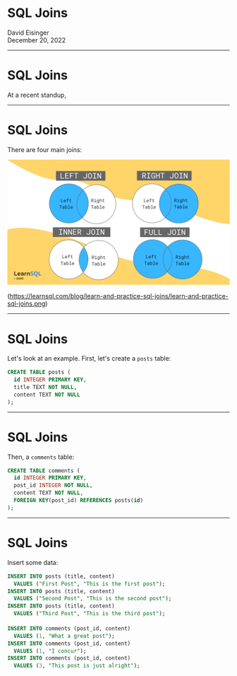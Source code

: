 # SQL Joins

David Eisinger  
December 20, 2022

---

# SQL Joins

At a recent standup, 

---

# SQL Joins

There are four main joins:

![](joins.png)

(<https://learnsql.com/blog/learn-and-practice-sql-joins/learn-and-practice-sql-joins.png>)

---

# SQL Joins

Let's look at an example. First, let's create a `posts` table:

```sql
CREATE TABLE posts (
  id INTEGER PRIMARY KEY,
  title TEXT NOT NULL,
  content TEXT NOT NULL
);
```

---

# SQL Joins

Then, a `comments` table:

```sql
CREATE TABLE comments (
  id INTEGER PRIMARY KEY,
  post_id INTEGER NOT NULL, 
  content TEXT NOT NULL,
  FOREIGN KEY(post_id) REFERENCES posts(id)
);
```

---

# SQL Joins

Insert some data:

```sql
INSERT INTO posts (title, content)
  VALUES ("First Post", "This is the first post");
INSERT INTO posts (title, content)
  VALUES ("Second Post", "This is the second post");
INSERT INTO posts (title, content)
  VALUES ("Third Post", "This is the third post");

INSERT INTO comments (post_id, content)
  VALUES (1, "What a great post");
INSERT INTO comments (post_id, content)
  VALUES (1, "I concur");
INSERT INTO comments (post_id, content)
  VALUES (3, "This post is just alright");
```
